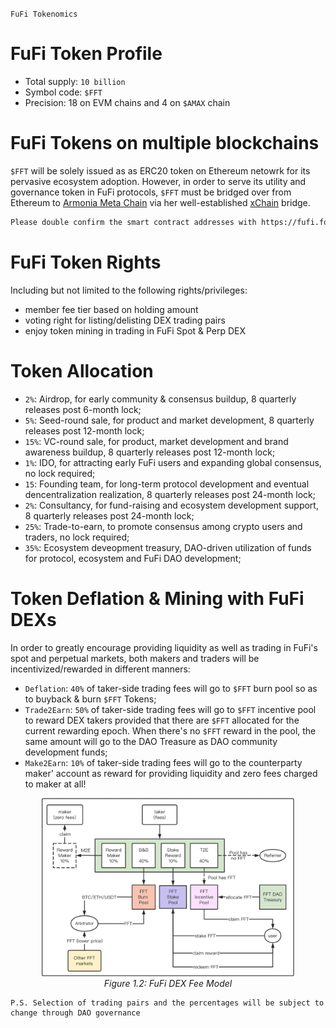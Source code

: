 `FuFi Tokenomics`

# FuFi Token Profile

- Total supply: `10 billion`
- Symbol code: `$FFT`
- Precision: 18 on EVM chains and 4 on `$AMAX` chain

# FuFi Tokens on multiple blockchains

`$FFT` will be solely issued as as ERC20 token on Ethereum netowrk for its pervasive ecosystem adoption. However, in order to serve its utility and governance token in FuFi protocols, `$FFT` must be bridged over from Ethereum to [Armonia Meta Chain](https://amax.network) via her well-established [xChain](https://xchain.pro) bridge.

```html
Please double confirm the smart contract addresses with https://fufi.foundation for absolute accuracy!
```

# FuFi Token Rights

Including but not limited to the following rights/privileges:

- member fee tier based on holding amount
- voting right for listing/delisting DEX trading pairs
- enjoy token mining in trading in FuFi Spot & Perp DEX

# Token Allocation
- `2%`: Airdrop, for early community & consensus buildup, 8 quarterly releases post 6-month lock;
- `5%`: Seed-round sale, for product and market development, 8 quarterly releases post 12-month lock;
- `15%`: VC-round sale, for product, market development and brand awareness buildup, 8 quarterly releases post 12-month lock;
- `1%`: IDO, for attracting early FuFi users and expanding global consensus, no lock required;
- `15`: Founding team, for long-term protocol development and eventual dencentralization realization, 8 quarterly releases post 24-month lock;
- `2%`: Consultancy, for fund-raising and ecosystem development support, 8 quarterly releases post 24-month lock;
- `25%`: Trade-to-earn, to promote consensus among crypto users and traders, no lock required;
- `35%`: Ecosystem deveopment treasury, DAO-driven utilization of funds for protocol, ecosystem and FuFi DAO development;

# Token Deflation & Mining with FuFi DEXs

In order to greatly encourage providing liquidity as well as trading in FuFi's spot and perpetual markets, both makers and traders will be incentivized/rewarded in different manners:

- `Deflation`: `40%` of taker-side trading fees will go to `$FFT` burn pool so as to buyback & burn `$FFT` Tokens;
- `Trade2Earn`: `50%` of taker-side trading fees will go to `$FFT` incentive pool to reward DEX takers provided that there are `$FFT` allocated for the current rewarding epoch. When there's no `$FFT` reward in the pool, the same amount will go to the DAO Treasure as DAO community development funds;
- `Make2Earn`: `10%` of taker-side trading fees will go to the counterparty maker' account as reward for providing liquidity and zero fees charged to maker at all!
  
<div align="center"><img src="./assets/fufi_dex_fee_model.png" height="80%" width="80%"></div>
<div align="center"><i>Figure 1.2: FuFi DEX Fee Model</i></div>

```
P.S. Selection of trading pairs and the percentages will be subject to change through DAO governance
```
